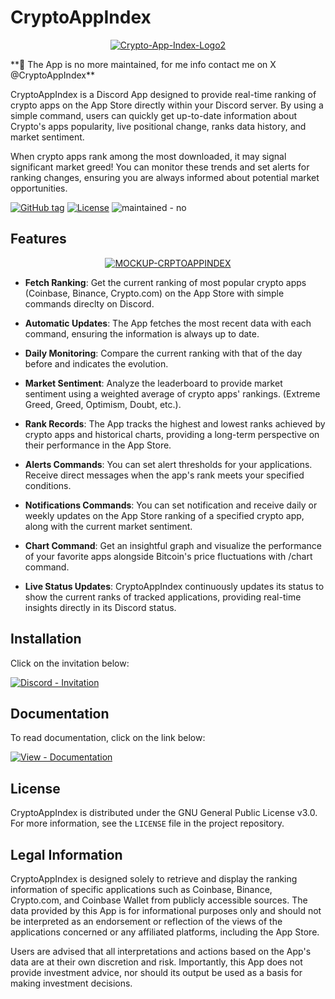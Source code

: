 # CryptoAppIndex

<p align="center">
<a href="https://imgbb.com/"><img src="https://i.ibb.co/4sLW3yM/Crypto-App-Index-Logo2.png" alt="Crypto-App-Index-Logo2" border="0"></a>
</p>
**📢 The App is no more maintained, for me info contact me on X @CryptoAppIndex**

CryptoAppIndex is a Discord App designed to provide real-time ranking of crypto apps on the App Store directly within your Discord server. 
By using a simple command, users can quickly get up-to-date information about Crypto's apps popularity, live positional change, ranks data history, and market sentiment.

When crypto apps rank among the most downloaded, it may signal significant market greed!
You can monitor these trends and set alerts for ranking changes, ensuring you are always informed about potential market opportunities.

<a href="https://github.com/SeedSnake/CryptoAppIndex/releases/"><img src="https://img.shields.io/github/tag/SeedSnake/CryptoAppIndex?include_prereleases=&sort=semver&color=blue" alt="GitHub tag"></a> <a href="#license"><img src="https://img.shields.io/badge/License-GNU-blue" alt="License"></a> <img src="https://img.shields.io/badge/maintained-no-red" alt="maintained - no">


## Features

<p align="center">
<a href="https://ibb.co/x2mrjKt"><img src="https://i.ibb.co/mRvPqrV/MOCKUP-CRPTOAPPINDEX.png" alt="MOCKUP-CRPTOAPPINDEX" border="0"></a>
</p>

- **Fetch Ranking**: Get the current ranking of most popular crypto apps (Coinbase, Binance, Crypto.com) on the App Store with simple commands direclty on Discord.

- **Automatic Updates**: The App fetches the most recent data with each command, ensuring the information is always up to date.

- **Daily Monitoring**: Compare the current ranking with that of the day before and indicates the evolution.

- **Market Sentiment**: Analyze the leaderboard to provide market sentiment using a weighted average of crypto apps' rankings. (Extreme Greed, Greed, Optimism, Doubt, etc.).

- **Rank Records**: The App tracks the highest and lowest ranks achieved by crypto apps and historical charts, providing a long-term perspective on their performance in the App Store.

- **Alerts Commands**: You can set alert thresholds for your applications. Receive direct messages when the app's rank meets your specified conditions.

- **Notifications Commands**: You can set notification and receive daily or weekly updates on the App Store ranking of a specified crypto app, along with the current market sentiment.

- **Chart Command**: Get an insightful graph and visualize the performance of your favorite apps alongside Bitcoin's price fluctuations with /chart command.

- **Live Status Updates**: CryptoAppIndex continuously updates its status to show the current ranks of tracked applications, providing real-time insights directly in its Discord status.

## Installation

Click on the invitation below:

<a href="https://discord.com/oauth2/authorize?client_id=1217919790593872015"><img src="https://img.shields.io/badge/Discord-Invitation-7289DA?style=for-the-badge&logo=discord&logoColor=white" alt="Discord - Invitation"></a>

## Documentation

To read documentation, click on the link below:

<a href="https://cryptoappindex-documentation.gitbook.io/"><img src="https://img.shields.io/badge/View-Documentation-blue?style=for-the-badge" alt="View - Documentation"></a>

## License

CryptoAppIndex is distributed under the GNU General Public License v3.0. For more information, see the `LICENSE` file in the project repository.

## Legal Information

CryptoAppIndex is designed solely to retrieve and display the ranking information of specific applications such as Coinbase, Binance, Crypto.com, and Coinbase Wallet from publicly accessible sources. The data provided by this App is for informational purposes only and should not be interpreted as an endorsement or reflection of the views of the applications concerned or any affiliated platforms, including the App Store. 

Users are advised that all interpretations and actions based on the App's data are at their own discretion and risk. Importantly, this App does not provide investment advice, nor should its output be used as a basis for making investment decisions.
